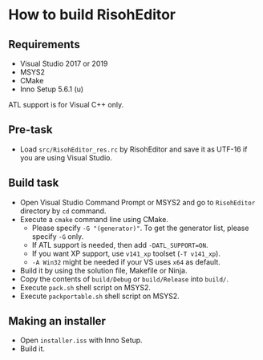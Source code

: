 # How to build RisohEditor

## Requirements

- Visual Studio 2017 or 2019
- MSYS2
- CMake
- Inno Setup 5.6.1 (u)

ATL support is for Visual C++ only.

## Pre-task

- Load `src/RisohEditor_res.rc` by RisohEditor and save it as UTF-16 if you are using Visual Studio.

## Build task

- Open Visual Studio Command Prompt or MSYS2 and go to `RisohEditor` directory by `cd` command.
- Execute a `cmake` command line using CMake.
    - Please specify `-G "(generator)"`. To get the generator list, please specify `-G` only.
    - If ATL support is needed, then add `-DATL_SUPPORT=ON`.
    - If you want XP support, use `v141_xp` toolset (`-T v141_xp`).
    - `-A Win32` might be needed if your VS uses `x64` as default.
- Build it by using the solution file, Makefile or Ninja.
- Copy the contents of `build/Debug` or `build/Release` into `build/`.
- Execute `pack.sh` shell script on MSYS2.
- Execute `packportable.sh` shell script on MSYS2.

## Making an installer

- Open `installer.iss` with Inno Setup.
- Build it.
